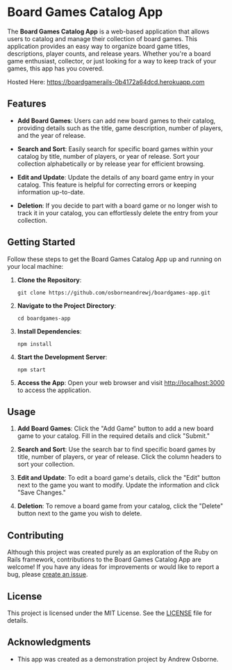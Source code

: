 # Board Games Catalog App

The **Board Games Catalog App** is a web-based application that allows users to catalog and manage their collection of board games. This application provides an easy way to organize board game titles, descriptions, player counts, and release years. Whether you're a board game enthusiast, collector, or just looking for a way to keep track of your games, this app has you covered.

Hosted Here: https://boardgamerails-0b4172a64dcd.herokuapp.com

## Features

- **Add Board Games**: Users can add new board games to their catalog, providing details such as the title, game description, number of players, and the year of release.

- **Search and Sort**: Easily search for specific board games within your catalog by title, number of players, or year of release. Sort your collection alphabetically or by release year for efficient browsing.

- **Edit and Update**: Update the details of any board game entry in your catalog. This feature is helpful for correcting errors or keeping information up-to-date.

- **Deletion**: If you decide to part with a board game or no longer wish to track it in your catalog, you can effortlessly delete the entry from your collection.

## Getting Started

Follow these steps to get the Board Games Catalog App up and running on your local machine:

1. **Clone the Repository**:
   ```shell
   git clone https://github.com/osborneandrewj/boardgames-app.git
   ```

2. **Navigate to the Project Directory**:
   ```shell
   cd boardgames-app
   ```

3. **Install Dependencies**:
   ```shell
   npm install
   ```

4. **Start the Development Server**:
   ```shell
   npm start
   ```

5. **Access the App**:
   Open your web browser and visit [http://localhost:3000](http://localhost:3000) to access the application.

## Usage

1. **Add Board Games**: Click the "Add Game" button to add a new board game to your catalog. Fill in the required details and click "Submit."

2. **Search and Sort**: Use the search bar to find specific board games by title, number of players, or year of release. Click the column headers to sort your collection.

3. **Edit and Update**: To edit a board game's details, click the "Edit" button next to the game you want to modify. Update the information and click "Save Changes."

4. **Deletion**: To remove a board game from your catalog, click the "Delete" button next to the game you wish to delete.

## Contributing

Although this project was created purely as an exploration of the Ruby on Rails framework, contributions to the Board Games Catalog App are welcome! If you have any ideas for improvements or would like to report a bug, please [create an issue](https://github.com/osborneandrewj/boardgames-app/issues).

## License

This project is licensed under the MIT License. See the [LICENSE](https://github.com/osborneandrewj/boardgames-app/blob/main/LICENSE) file for details.

## Acknowledgments

- This app was created as a demonstration project by Andrew Osborne.
